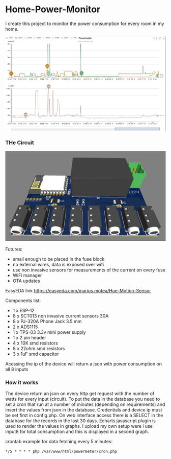 # Home-Power-Monitor

I create this project to monitor the power consumption for every room in my home.

![web-interface](https://github.com/mariusmotea/Home-Power-Monitor/blob/master/web_interface.png?raw=true)

### THe Circuit
![final-product](https://github.com/mariusmotea/Home-Power-Monitor/blob/master/assambled_top.png?raw=true)


Futures:
  * small enough to be placed in the fuse block
  * no external wires, data is exposed over wifi
  * use non invasive sensors for measurements of the current on every fuse
  * WiFi manager
  * OTA updates

EasyEDA link https://easyeda.com/marius.motea/Hue-Motion-Sensor

Components list:
  * 1 x ESP-12
  * 8 x SCT013 non invasive current sensors 30A
  * 8 x PJ-320A Phone Jack 3.5 mm
  * 2 x ADS1115
  * 1 x TPS-03 3.3v mini power supply 
  * 1 x 2 pin header
  * 4 x 10K smd resistors
  * 8 x 22ohm smd resistors
  * 3 x 1uF smd capacitor
  
  Acessing the ip of the device will return a json with power consumption on all 8 inputs
  
  ### How it works
  
 The device return an json on every http get request with the number of watts for every input (circuit). To put the data in the database you need to set a cron that run at a number of minutes (depending on requirements) and insert the values from json in the database. Credentials and device ip must be set first in config.php. On web interface access there is a SELECT in the database for the records in the last 30 days. Echarts javascript plugin is used to render the values in graphs. I upload my own setup were i use input8 for total consumption and this is displayed in a second graph.
 
 crontab example for data fetching every 5 minutes:
 ```
 */5 * * * * php /var/www/html/powermeter/cron.php
 ```
 
